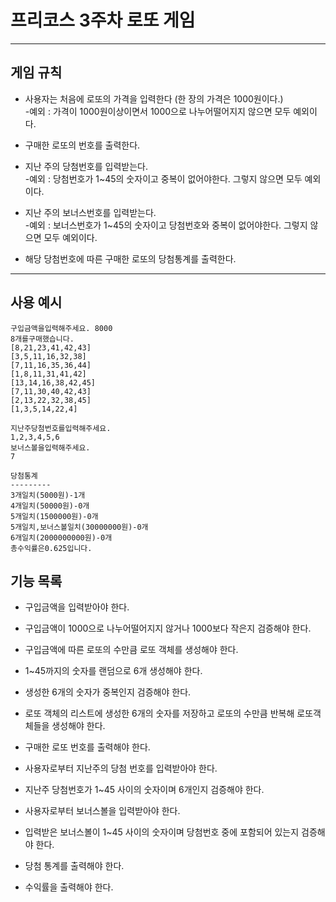 # 프리코스 3주차 로또 게임 
****

## 게임 규칙 

* 사용자는 처음에 로또의 가격을 입력한다 (한 장의 가격은 1000원이다.)<br/>
    -예외 : 가격이 1000원이상이면서 1000으로 나누어떨어지지 않으면 모두 예외이다. 

* 구매한 로또의 번호를 출력한다.

* 지난 주의 당첨번호를 입력받는다.<br/>
    -예외 : 당첨번호가 1~45의 숫자이고 중복이 없어야한다. 그렇지 않으면 모두 예외이다. 
    
* 지난 주의 보너스번호를 입력받는다.<br/>
    -예외 : 보너스번호가 1~45의 숫자이고 당첨번호와 중복이 없어야한다. 그렇지 않으면 모두 예외이다.
    
* 해당 당첨번호에 따른 구매한 로또의 당첨통계를 출력한다.

****
## 사용 예시

    구입금액을입력해주세요. 8000
    8개를구매했습니다. 
    [8,21,23,41,42,43]
    [3,5,11,16,32,38] 
    [7,11,16,35,36,44] 
    [1,8,11,31,41,42] 
    [13,14,16,38,42,45] 
    [7,11,30,40,42,43] 
    [2,13,22,32,38,45] 
    [1,3,5,14,22,4]
    
    지난주당첨번호를입력해주세요. 
    1,2,3,4,5,6 
    보너스볼을입력해주세요. 
    7
    
    당첨통계
    --------- 
    3개일치(5000원)-1개 
    4개일치(50000원)-0개 
    5개일치(1500000원)-0개 
    5개일치,보너스볼일치(30000000원)-0개 
    6개일치(2000000000원)-0개 
    총수익률은0.625입니다. 
  
## 기능 목록

* 구입금액을 입력받아야 한다.

* 구입금액이 1000으로 나누어떨어지지 않거나 1000보다 작은지 검증해야 한다.

* 구입금액에 따른 로또의 수만큼 로또 객체를 생성해야 한다.

* 1~45까지의 숫자를 랜덤으로 6개 생성해야 한다.

* 생성한 6개의 숫자가 중복인지 검증해야 한다. 

* 로또 객체의 리스트에 생성한 6개의 숫자를 저장하고 로또의 수만큼 반복해 로또객체들을 생성해야 한다.

* 구매한 로또 번호를 출력해야 한다.

* 사용자로부터 지난주의 당첨 번호를 입력받아야 한다.

* 지난주 당첨번호가 1~45 사이의 숫자이며 6개인지 검증해야 한다.

* 사용자로부터 보너스볼을 입력받아야 한다. 

* 입력받은 보너스볼이 1~45 사이의 숫자이며 당첨번호 중에 포함되어 있는지 검증해야 한다.
 
* 당첨 통계를 출력해야 한다.

* 수익률을 출력해야 한다.

